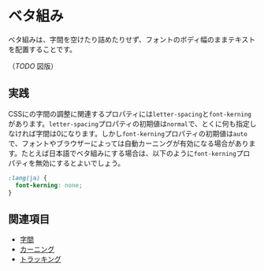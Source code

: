 # ベタ組み

ベタ組みは、字間を空けたり詰めたりせず、フォントのボディ幅のままテキストを配置することです。

（*TODO* 図版）

## 実践

CSSにの字間の調整に関連するプロパティには`letter-spacing`と`font-kerning`があります。`letter-spacing`プロパティの初期値は`normal`で、とくに何も指定しなければ字間は0になります。しかし`font-kerning`プロパティの初期値は`auto`で、フォントやブラウザーによっては自動カーニングが有効になる場合があります。たとえば日本語でベタ組みにする場合は、以下のように`font-kerning`プロパティを無効にするとよいでしょう。

```css
:lang(ja) {
  font-kerning: none;
}
```

## 関連項目

- [字間](./letter-space.md)
- [カーニング](./kerning.md)
- [トラッキング](./tracking.md)
